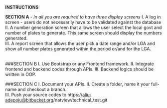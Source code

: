 **INSTRUCTIONS**

**SECTION A** - *In all you are required to have three display screens*
I. A log in screen - users do not necessarily have to be validated against the
database<br/>
II. A number generation screen that allows the user select the local govt and
number of plates to generate. This same screen should display the numbers
generated.<br/>
III. A report screen that allows the user pick a date range and/or LGA and
show all number plates generated within the period or/and for the LGA.<br/><br/>

###SECTION B
I. Use  Bootstrap or any Frontend  framework.
II.  Integrate frontend and backend codes through APIs.
III. Backend logics should be written in OOP.

###SECTION C
I. Document your APIs.
II. Create a folder, name it your full-name and checkout a branch.  
III. Push your source codes to https://aliu-adepoju@bitbucket.org/natview/technical_test.git
